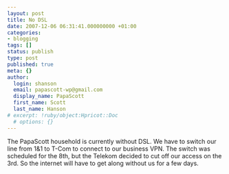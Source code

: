```yaml
---
layout: post
title: No DSL
date: 2007-12-06 06:31:41.000000000 +01:00
categories:
- blogging
tags: []
status: publish
type: post
published: true
meta: {}
author:
  login: shanson
  email: papascott-wp@gmail.com
  display_name: PapaScott
  first_name: Scott
  last_name: Hanson
# excerpt: !ruby/object:Hpricot::Doc
  # options: {}
---
```

<p>The PapaScott household is currently without DSL. We have to switch our line from 1&1 to T-Com to connect to our business VPN. The switch was scheduled for the 8th, but the Telekom decided to cut off our access on the 3rd. So the internet will have to get along without us for a few days.</p>
